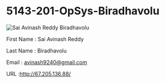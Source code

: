 # 5143-201-OpSys-Biradhavolu

![Sai Avinash Reddy Biradhavolu](http://i63.tinypic.com/n5m1y8.jpg)

First Name : Sai Avinash Reddy

Last Name  : Biradhavolu

Email      : avinash9240@gmail.com

URL        :http://67.205.136.88/
